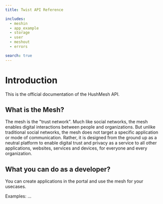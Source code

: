 ```yaml
---
title: Twist API Reference

includes:
  - meshin
  - app_example
  - storage
  - user
  - meshout
  - errors

search: true
---
```


# Introduction

This is the official documentation of the HushMesh API.


## What is the Mesh?

The mesh is the "trust network". Much like social networks, the mesh enables digital interactions between people and organizations. But unlike traditional social networks, the mesh does not target a specific application or mode of communication. Rather, it is designed from the ground up as a neutral platform to enable digital trust and privacy as a service to all other applications, websites, services and devices, for everyone and every organization.


## What you can do as a developer?

You can create applications in the portal and use the mesh for your usecases.

Examples: ...
